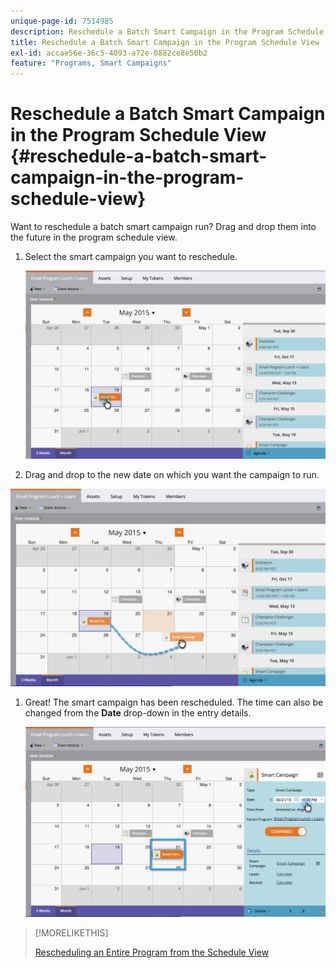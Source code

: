```yaml
---
unique-page-id: 7514985
description: Reschedule a Batch Smart Campaign in the Program Schedule View - Marketo Docs - Product Documentation
title: Reschedule a Batch Smart Campaign in the Program Schedule View
exl-id: accae56e-36c5-4093-a72e-0882ce8e50b2
feature: "Programs, Smart Campaigns"
---
```

# Reschedule a Batch Smart Campaign in the Program Schedule View {#reschedule-a-batch-smart-campaign-in-the-program-schedule-view}

Want to reschedule a batch smart campaign run? Drag and drop them into the future in the program schedule view.

1. Select the smart campaign you want to reschedule.

   ![](assets/image2015-5-19-12-3a8-3a28.png)

1. Drag and drop to the new date on which you want the campaign to run.

  ![](assets/image2015-5-19-12-3a12-3a1.png)

1. Great! The smart campaign has been rescheduled. The time can also be changed from the **Date** drop-down in the entry details.

   ![](assets/image2015-5-19-12-3a15-3a38.png)

>[!MORELIKETHIS]
>
>[Rescheduling an Entire Program from the Schedule View](/help/marketo/product-docs/core-marketo-concepts/programs/program-schedule-view/rescheduling-an-entire-program-from-the-schedule-view.md)
